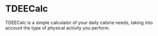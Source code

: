 # TDEECalc
TDEECalc is a simple calculator of your daily calorie needs, taking into account the type of physical activity you perform.
